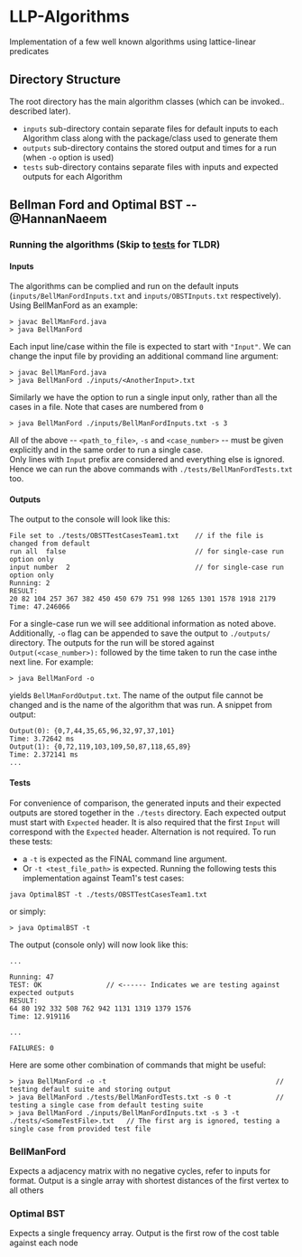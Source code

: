 # LLP-Algorithms
Implementation of a few well known algorithms using lattice-linear predicates

## Directory Structure
The root directory has the main algorithm classes (which can be invoked.. described later).
- `inputs` sub-directory contain separate files for default inputs to each Algorithm class along with the package/class used to generate them
- `outputs` sub-directory contains the stored output and times for a run (when `-o` option is used)
- `tests` sub-directory contains separate files with inputs and expected outputs for each Algorithm

## Bellman Ford and Optimal BST -- @HannanNaeem
### Running the algorithms (Skip to [tests](#tests) for TLDR)
#### Inputs
The algorithms can be complied and run on the default inputs (`inputs/BellManFordInputs.txt` and `inputs/OBSTInputs.txt` respectively). Using BellManFord as an example:
```
> javac BellManFord.java
> java BellManFord
```
Each input line/case within the file is expected to start with `"Input"`. We can change the input file by providing an additional command line argument:
```
> javac BellManFord.java
> java BellManFord ./inputs/<AnotherInput>.txt
```
Similarly we have the option to run a single input only, rather than all the cases in a file. Note that cases are numbered from `0`
```
> java BellManFord ./inputs/BellManFordInputs.txt -s 3
```
All of the above -- `<path_to_file>`, `-s` and `<case_number>` -- must be given explicitly and in the same order to run a single case.\
Only lines with `Input` prefix are considered and everything else is ignored. Hence we can run the above commands with `./tests/BellManFordTests.txt` too.

#### Outputs
The output to the console will look like this:
```
File set to ./tests/OBSTTestCasesTeam1.txt    // if the file is changed from default
run all  false                                // for single-case run option only
input number  2                               // for single-case run option only
Running: 2
RESULT:
20 82 104 257 367 382 450 450 679 751 998 1265 1301 1578 1918 2179 
Time: 47.246066
```
For a single-case run we will see additional information as noted above.\
Additionally, `-o` flag can be appended to save the output to `./outputs/` directory. The outputs for the run will be stored against `Output(<case_number>):` followed by the time taken to run the case inthe next line. For example:
```
> java BellManFord -o
```
yields `BellManFordOutput.txt`. The name of the output file cannot be changed and is the name of the algorithm that was run. A snippet from output:
```
Output(0): {0,7,44,35,65,96,32,97,37,101}
Time: 3.72642 ms
Output(1): {0,72,119,103,109,50,87,118,65,89}
Time: 2.372141 ms
...
```
#### Tests
For convenience of comparison, the generated inputs and their expected outputs are stored together in the `./tests` directory. Each expected output must start with `Expected` header. It is also required that the first `Input` will correspond with the `Expected` header. Alternation is not required.
To run these tests: 
- a `-t` is expected as the FINAL command line argument.
- Or `-t <test_file_path>` is expected.
Running the following tests this implementation against Team1's test cases:
```
java OptimalBST -t ./tests/OBSTTestCasesTeam1.txt

```
or simply:
```
> java OptimalBST -t
```
The output (console only) will now look like this:
```
...

Running: 47
TEST: OK                // <------ Indicates we are testing against expected outputs
RESULT:
64 80 192 332 508 762 942 1131 1319 1379 1576 
Time: 12.919116

...

FAILURES: 0
```
Here are some other combination of commands that might be useful:
```
> java BellManFord -o -t                                          // testing default suite and storing output
> java BellManFord ./tests/BellManFordTests.txt -s 0 -t           // testing a single case from default testing suite
> java BellManFord ./inputs/BellManFordInputs.txt -s 3 -t ./tests/<SomeTestFile>.txt   // The first arg is ignored, testing a single case from provided test file
```


### BellManFord
Expects a adjacency matrix with no negative cycles, refer to inputs for format. Output is a single array with shortest distances of the first vertex to all others
### Optimal BST
Expects a single frequency array. Output is the first row of the cost table against each node

